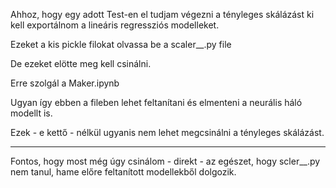 Ahhoz, hogy egy adott Test-en el tudjam végezni a tényleges skálázást ki kell exportálnom a lineáris regressziós modelleket.

Ezeket a kis pickle filokat olvassa be a scaler__.py file

De ezeket elötte meg kell csinálni.

Erre szolgál a Maker.ipynb

Ugyan így ebben a fileben lehet feltanítani és elmenteni a neurális háló modellt is.

Ezek - e kettő - nélkül ugyanis nem lehet megcsinálni a tényleges skálázást.

---

Fontos, hogy most még úgy csinálom - direkt - az egészet, hogy scler__.py nem tanul, hame előre feltanított modellekből dolgozik.